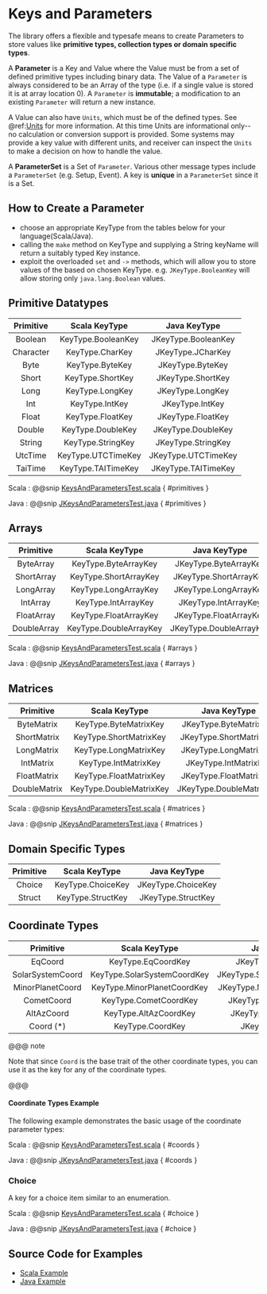 # Keys and Parameters

The library offers a flexible and typesafe means to create Parameters to store values like **primitive types, collection types or domain specific types**. 

A **Parameter** is a Key and Value where the Value must be from a set of defined primitive types including binary data.
The Value of a `Parameter` is always considered to be an Array of the type (i.e. if a single value is stored it is at array location 0). 
A `Parameter` is **immutable**; a modification to an existing `Parameter` will return a new instance. 

A Value can also have `Units`, which must be of the defined types. See @ref:[Units](./units.md) for more information. At this time
Units are informational only--no calculation or conversion support is provided. Some systems may provide a key value with different
units, and receiver can inspect the `Units` to make a decision on how to handle the value.

A **ParameterSet** is a Set of `Parameter`. Various other message types include a `ParameterSet` (e.g. Setup, Event). 
A key is **unique** in a `ParameterSet` since it is a Set. 

## How to Create a Parameter
 
 * choose an appropriate KeyType from the tables below for your language(Scala/Java).    
 * calling the `make` method on KeyType and supplying a String keyName will return a suitably typed Key instance.    
 * exploit the overloaded `set` and `->` methods, which will allow you to store values of the based on chosen KeyType. e.g. `JKeyType.BooleanKey` will allow storing only `java.lang.Boolean` values.
 
## Primitive Datatypes

| Primitive       | Scala KeyType               | Java KeyType                   |
| :-------------: |:--------------------------: | :-----------------------------:| 
| Boolean         | KeyType.BooleanKey          | JKeyType.BooleanKey           |
| Character       | KeyType.CharKey             | JKeyType.JCharKey             |
| Byte            | KeyType.ByteKey             | JKeyType.ByteKey              |
| Short           | KeyType.ShortKey            | JKeyType.ShortKey             |
| Long            | KeyType.LongKey             | JKeyType.LongKey              |
| Int             | KeyType.IntKey              | JKeyType.IntKey               |
| Float           | KeyType.FloatKey            | JKeyType.FloatKey             |
| Double          | KeyType.DoubleKey           | JKeyType.DoubleKey            |
| String          | KeyType.StringKey           | JKeyType.StringKey            |
| UtcTime         | KeyType.UTCTimeKey          | JKeyType.UTCTimeKey           |
| TaiTime         | KeyType.TAITimeKey          | JKeyType.TAITimeKey           |

Scala
:   @@snip [KeysAndParametersTest.scala](../../../../examples/src/test/scala/example/params/KeysAndParametersTest.scala) { #primitives }

Java
:   @@snip [JKeysAndParametersTest.java](../../../../examples/src/test/java/example/params/JKeysAndParametersTest.java) { #primitives }

## Arrays

| Primitive       | Scala KeyType               | Java KeyType                   |
| :-------------: |:--------------------------: | :-----------------------------:| 
| ByteArray       | KeyType.ByteArrayKey        | JKeyType.ByteArrayKey         |
| ShortArray      | KeyType.ShortArrayKey       | JKeyType.ShortArrayKey        |
| LongArray       | KeyType.LongArrayKey        | JKeyType.LongArrayKey         |
| IntArray        | KeyType.IntArrayKey         | JKeyType.IntArrayKey          |
| FloatArray      | KeyType.FloatArrayKey       | JKeyType.FloatArrayKey        |
| DoubleArray     | KeyType.DoubleArrayKey      | JKeyType.DoubleArrayKey       |

Scala
:   @@snip [KeysAndParametersTest.scala](../../../../examples/src/test/scala/example/params/KeysAndParametersTest.scala) { #arrays }

Java
:   @@snip [JKeysAndParametersTest.java](../../../../examples/src/test/java/example/params/JKeysAndParametersTest.java) { #arrays }

## Matrices

| Primitive       | Scala KeyType               | Java KeyType                   |
| :-------------: |:--------------------------: | :-----------------------------:| 
| ByteMatrix      | KeyType.ByteMatrixKey       | JKeyType.ByteMatrixKey        |
| ShortMatrix     | KeyType.ShortMatrixKey      | JKeyType.ShortMatrixKey       |
| LongMatrix      | KeyType.LongMatrixKey       | JKeyType.LongMatrixKey        |
| IntMatrix       | KeyType.IntMatrixKey        | JKeyType.IntMatrixKey         |
| FloatMatrix     | KeyType.FloatMatrixKey      | JKeyType.FloatMatrixKey       |
| DoubleMatrix    | KeyType.DoubleMatrixKey     | JKeyType.DoubleMatrixKey      |

Scala
:   @@snip [KeysAndParametersTest.scala](../../../../examples/src/test/scala/example/params/KeysAndParametersTest.scala) { #matrices }

Java
:   @@snip [JKeysAndParametersTest.java](../../../../examples/src/test/java/example/params/JKeysAndParametersTest.java) { #matrices }


## Domain Specific Types

| Primitive       | Scala KeyType               | Java KeyType                   | 
| :-------------: |:--------------------------: | :-----------------------------:|  
| Choice          | KeyType.ChoiceKey           | JKeyType.ChoiceKey            |
| Struct          | KeyType.StructKey           | JKeyType.StructKey            |

## Coordinate Types

| Primitive       | Scala KeyType               | Java KeyType                   | 
| :-------------: |:--------------------------: | :-----------------------------:|
| EqCoord         | KeyType.EqCoordKey          | JKeyType.EqCoordKey           |
| SolarSystemCoord| KeyType.SolarSystemCoordKey | JKeyType.SolarSystemCoordKey  |
| MinorPlanetCoord| KeyType.MinorPlanetCoordKey | JKeyType.MinorPlanetCoordKey  |
| CometCoord      | KeyType.CometCoordKey       | JKeyType.CometCoordKey        |
| AltAzCoord      | KeyType.AltAzCoordKey       | JKeyType.AltAzCoordKey        |
| Coord  (*)      | KeyType.CoordKey            | JKeyType.CoordKey             |

@@@ note

Note that since `Coord` is the base trait of the other coordinate types, you can use it as
the key for any of the coordinate types.

@@@

#### Coordinate Types Example

The following example demonstrates the basic usage of the coordinate parameter types:

Scala
:   @@snip [KeysAndParametersTest.scala](../../../../examples/src/test/scala/example/params/KeysAndParametersTest.scala) { #coords }

Java
:   @@snip [JKeysAndParametersTest.java](../../../../examples/src/test/java/example/params/JKeysAndParametersTest.java) { #coords }


### Choice

A key for a choice item similar to an enumeration.

Scala
:   @@snip [KeysAndParametersTest.scala](../../../../examples/src/test/scala/example/params/KeysAndParametersTest.scala) { #choice }

Java
:   @@snip [JKeysAndParametersTest.java](../../../../examples/src/test/java/example/params/JKeysAndParametersTest.java) { #choice }


## Source Code for Examples

* [Scala Example]($github.base_url$/examples/src/test/scala/example/params/KeysAndParametersTest.scala)
* [Java Example]($github.base_url$/examples/src/test/java/example/params/JKeysAndParametersTest.java)
